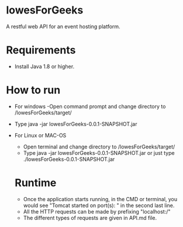 # lowesForGeeks
A restful web API for an event hosting platform.

# Requirements
- Install Java 1.8 or higher.

# How to run
- For windows
 -Open command prompt and change directory to /lowesForGeeks/target/
 - Type java -jar lowesForGeeks-0.0.1-SNAPSHOT.jar
 
- For Linux or MAC-OS
  - Open terminal and change directory to /lowesForGeeks/target/
  - Type java -jar lowesForGeeks-0.0.1-SNAPSHOT.jar or just type ./lowesForGeeks-0.0.1-SNAPSHOT.jar
  
  # Runtime
  - Once the application starts running, in the CMD or terminal, you would see "Tomcat started on port(s): <your port no.>" in the second last line.
  - All the HTTP requests can be made by prefixing "localhost:<your port number>/<your request url>"
  - The different types of requests are given in API.md file.
